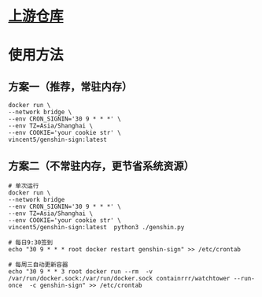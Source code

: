 # [上游仓库](https://github.com/sirodeneko/genshin-sign)

# 使用方法
## 方案一（推荐，常驻内存）
```
docker run \
--network bridge \
--env CRON_SIGNIN='30 9 * * *' \
--env TZ=Asia/Shanghai \
--env COOKIE='your cookie str' \
vincent5/genshin-sign:latest
```

## 方案二（不常驻内存，更节省系统资源）
```
# 单次运行
docker run \
--network bridge
--env CRON_SIGNIN='30 9 * * *' \
--env TZ=Asia/Shanghai \
--env COOKIE='your cookie str' \
vincent5/genshin-sign:latest  python3 ./genshin.py

# 每日9:30签到
echo "30 9 * * * root docker restart genshin-sign" >> /etc/crontab

# 每周三自动更新容器
echo "30 9 * * 3 root docker run --rm  -v /var/run/docker.sock:/var/run/docker.sock containrrr/watchtower --run-once  -c genshin-sign" >> /etc/crontab
```